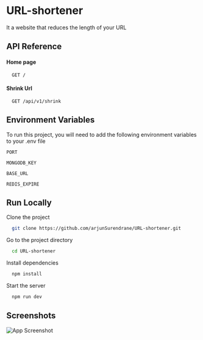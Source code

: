 
# URL-shortener


It a website that reduces the length of your URL


## API Reference

#### Home page

```http
  GET /
```



#### Shrink Url

```http
  GET /api/v1/shrink
```




## Environment Variables

To run this project, you will need to add the following environment variables to your .env file

`PORT`

`MONGODB_KEY`

`BASE_URL`

`REDIS_EXPIRE`
## Run Locally

Clone the project

```bash
  git clone https://github.com/arjunSurendrane/URL-shortener.git
```

Go to the project directory

```bash
  cd URL-shortener
```

Install dependencies

```bash
  npm install
```

Start the server

```bash
  npm run dev
```


## Screenshots

![App Screenshot](https://imgtr.ee/i/qil0D)


